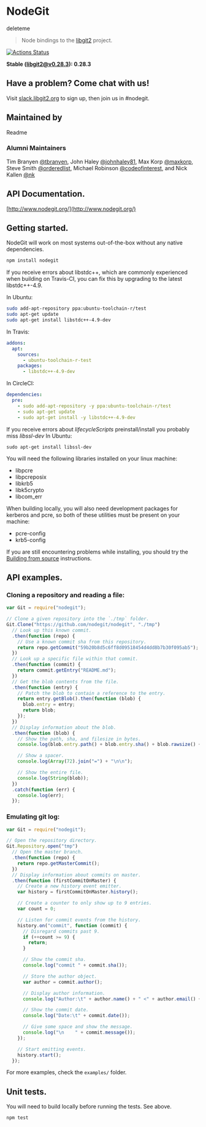 # NodeGit

deleteme

> Node bindings to the [libgit2](http://libgit2.github.com/) project.

[![Actions Status](https://github.com/nodegit/nodegit/workflows/Testing/badge.svg)](https://github.com/nodegit/nodegit/actions)

**Stable (libgit2@v0.28.3): 0.28.3**

## Have a problem? Come chat with us!

Visit [slack.libgit2.org](http://slack.libgit2.org/) to sign up, then join us in #nodegit.

## Maintained by

Readme

### Alumni Maintainers

Tim Branyen [@tbranyen](http://twitter.com/tbranyen),
John Haley [@johnhaley81](http://twitter.com/johnhaley81),
Max Korp [@maxkorp](http://twitter.com/MaximilianoKorp),
Steve Smith [@orderedlist](https://twitter.com/orderedlist),
Michael Robinson [@codeofinterest](http://twitter.com/codeofinterest), and
Nick Kallen [@nk](http://twitter.com/nk)

## API Documentation.

[http://www.nodegit.org/](http://www.nodegit.org/)

## Getting started.

NodeGit will work on most systems out-of-the-box without any native
dependencies.

```bash
npm install nodegit
```

If you receive errors about libstdc++, which are commonly experienced when
building on Travis-CI, you can fix this by upgrading to the latest
libstdc++-4.9.

In Ubuntu:

```sh
sudo add-apt-repository ppa:ubuntu-toolchain-r/test
sudo apt-get update
sudo apt-get install libstdc++-4.9-dev
```

In Travis:

```yaml
addons:
  apt:
    sources:
      - ubuntu-toolchain-r-test
    packages:
      - libstdc++-4.9-dev
```

In CircleCI:

```yaml
dependencies:
  pre:
    - sudo add-apt-repository -y ppa:ubuntu-toolchain-r/test
    - sudo apt-get update
    - sudo apt-get install -y libstdc++-4.9-dev
```

If you receive errors about _lifecycleScripts_ preinstall/install you probably miss _libssl-dev_
In Ubuntu:

```
sudo apt-get install libssl-dev
```

You will need the following libraries installed on your linux machine:

- libpcre
- libpcreposix
- libkrb5
- libk5crypto
- libcom_err

When building locally, you will also need development packages for kerberos and pcre, so both of these utilities must be present on your machine:

- pcre-config
- krb5-config

If you are still encountering problems while installing, you should try the
[Building from source](http://www.nodegit.org/guides/install/from-source/)
instructions.

## API examples.

### Cloning a repository and reading a file:

```javascript
var Git = require("nodegit");

// Clone a given repository into the `./tmp` folder.
Git.Clone("https://github.com/nodegit/nodegit", "./tmp")
  // Look up this known commit.
  .then(function (repo) {
    // Use a known commit sha from this repository.
    return repo.getCommit("59b20b8d5c6ff8d09518454d4dd8b7b30f095ab5");
  })
  // Look up a specific file within that commit.
  .then(function (commit) {
    return commit.getEntry("README.md");
  })
  // Get the blob contents from the file.
  .then(function (entry) {
    // Patch the blob to contain a reference to the entry.
    return entry.getBlob().then(function (blob) {
      blob.entry = entry;
      return blob;
    });
  })
  // Display information about the blob.
  .then(function (blob) {
    // Show the path, sha, and filesize in bytes.
    console.log(blob.entry.path() + blob.entry.sha() + blob.rawsize() + "b");

    // Show a spacer.
    console.log(Array(72).join("=") + "\n\n");

    // Show the entire file.
    console.log(String(blob));
  })
  .catch(function (err) {
    console.log(err);
  });
```

### Emulating git log:

```javascript
var Git = require("nodegit");

// Open the repository directory.
Git.Repository.open("tmp")
  // Open the master branch.
  .then(function (repo) {
    return repo.getMasterCommit();
  })
  // Display information about commits on master.
  .then(function (firstCommitOnMaster) {
    // Create a new history event emitter.
    var history = firstCommitOnMaster.history();

    // Create a counter to only show up to 9 entries.
    var count = 0;

    // Listen for commit events from the history.
    history.on("commit", function (commit) {
      // Disregard commits past 9.
      if (++count >= 9) {
        return;
      }

      // Show the commit sha.
      console.log("commit " + commit.sha());

      // Store the author object.
      var author = commit.author();

      // Display author information.
      console.log("Author:\t" + author.name() + " <" + author.email() + ">");

      // Show the commit date.
      console.log("Date:\t" + commit.date());

      // Give some space and show the message.
      console.log("\n    " + commit.message());
    });

    // Start emitting events.
    history.start();
  });
```

For more examples, check the `examples/` folder.

## Unit tests.

You will need to build locally before running the tests. See above.

```bash
npm test
```
